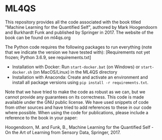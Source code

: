 # ML4QS

This repository provides all the code associated with the book titled "Machine Learning for the Quantified Self", authored by Mark Hoogendoorn and Burkhardt Funk and published by Springer in 2017. The website of the book can be found on ml4qs.org

The Python code requires the following packages to run everything (note that we indicate the version we have tested with):
[Requirements not yet frozen; Python 3.6.9, see requirements.txt]

- Installation with Docker: Run `start-docker.bat` (on Windows) or `start-docker.sh` (on MacOS/Linux) in the ML4QS directory 
- Installation with Anaconda: Create and activate an environment and install all package versions using `pip install -r requirements.txt`.

Note that we have tried to make the code as robust as we can, but we cannot provide any guarantees on its correctness. This code is made available under the GNU public license. We have used snippets of code from other sources and have tried to add references to these in our code where possible. When using the code for publications, please include a reference to the book in your paper:

Hoogendoorn, M. and Funk, B., Machine Learning for the Quantified Self - On the Art of Learning from Sensory Data, Springer, 2017.

